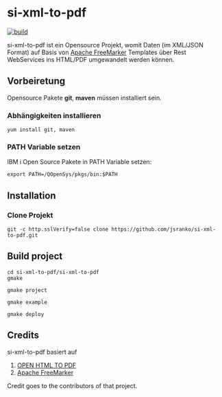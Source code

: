 # si-xml-to-pdf
[![build](https://github.com/jsranko/si-xml-to-pdf/actions/workflows/maven.yml/badge.svg?branch=main)](https://github.com/jsranko/si-xml-to-pdf/actions/workflows/maven.yml)

si-xml-to-pdf ist ein Opensource Projekt, womit Daten (im XML/JSON Format) auf Basis von [Apache FreeMarker](https://freemarker.apache.org "Apache FreeMarker") Templates über Rest WebServices ins HTML/PDF umgewandelt werden können.

## Vorbeiretung
Opensource Pakete **git**, **maven** müssen installiert sein.

### Abhängigkeiten installieren
```
yum install git, maven
```

### PATH Variable setzen
IBM i Open Source Pakete in PATH Variable setzen:
```
export PATH=/QOpenSys/pkgs/bin:$PATH
```

## Installation

### Clone Projekt
```
git -c http.sslVerify=false clone https://github.com/jsranko/si-xml-to-pdf.git
```

## Build project

```
cd si-xml-to-pdf/si-xml-to-pdf
gmake
```

```
gmake project
```
```
gmake example
```
```
gmake deploy
```

## Credits
si-xml-to-pdf basiert auf
1. [OPEN HTML TO PDF](https://github.com/danfickle/openhtmltopdf)
2. [Apache FreeMarker](https://github.com/apache/freemarker)

Credit goes to the contributors of that project.
